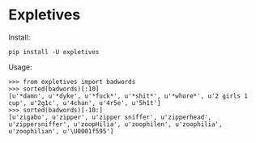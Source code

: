 # Expletives

Install:

```
pip install -U expletives
```

Usage:

```
>>> from expletives import badwords
>>> sorted(badwords)[:10]
[u'*damn', u'*dyke', u'*fuck*', u'*shit*', u'*whore*', u'2 girls 1 cup', u'2g1c', u'4chan', u'4r5e', u'5h1t']
>>> sorted(badwords)[-10:]
[u'zigabo', u'zipper', u'zipper sniffer', u'zipperhead', u'zippersniffer', u'zoopHilia', u'zoophilen', u'zoophilia', u'zoophilian', u'\U0001f595']
```

<!--
Tools
====

 - https://www.drupal.org/project/profanity
 - http://search.cpan.org/~tbone/Regexp-Common-profanity_us-4.112150/
 - http://banbuilder.com




Sources
====

 - https://www.reddit.com/r/3dshacks/comments/52ynpz/changes_to_the_bad_word_list_on_111034/
 - https://www.buzzfeed.com/alexfinnis/the-100-most-brilliantly-british-swear-words-in-existence
 - http://wordlist.aspell.net

-->
